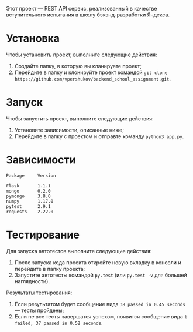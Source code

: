 Этот проект — REST API сервис, реализованный в качестве вступительного испытания
в школу бэкэнд-разработки Яндекса.

# Установка

Чтобы установить проект, выполните следующие действия:
1. Создайте папку, в которую вы кланируете проект;
2. Перейдите в папку и клонируйте проект командой ```git clone https://github.com/vpershukov/backend_school_assignment.git```.


# Запуск

Чтобы запустить проект, выполните следующие действия:
1. Установите зависимости, описанные ниже;
2. Перейдите в папку с проектом и отправте команду ```python3 app.py```.


# Зависимости

```python3
Package     Version

Flask       1.1.1
mongo       0.2.0
pymongo     3.8.0
numpy       1.17.0
pytest      2.9.1
requests    2.22.0
```


# Тестирование

Для запуска автотестов выполните следующие действия:
1. После запуска кода проекта откройте новую вкладку в консоли и перейдите в папку проекта;
2. Запустите автотесты командой ```py.test``` (или ```py.test -v``` для большей наглядности).

Результаты тестирования:
1. Если результатом будет сообщение вида ```38 passed in 0.45 seconds``` — тесты пройдены;
2. Если не все тесты завершатся успехом, появится сообщение вида ```1 failed, 37 passed in 0.52 seconds```.
